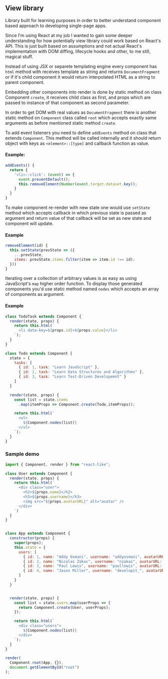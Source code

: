 ## View library 
 Library built for learning purposes in order to better understand component
based approach to developing single-page apps.

Since I'm using React at my job I wanted to gain some deeper understanding
for how potentially view library could work based on React's API. This is just
  built based on assumptions and not actual React's implementation with DOM
  diffing, lifecycle hooks and other, to me still, magical stuff.

Instead of using JSX or separete templating engine every component has `html`
method with receives template as string and returns `DocumentFragment` or if it's
child component it would return interpolated HTML as a string to parent
component.

Embedding other components into render is done by static method on class
Component `create`, it receives child class as first, and props which are passed to instance of that
component as second parameter.

In order to get DOM with real values as `DocumentFragment` there is another static
method on `Component` class called `root` which accepts exactly same
arguments as before mentioned static method `create`.

To add event listeners you need to define `addEvents` method on class that
extends `Component`. This method will be called internally and it should return
object with keys as `<element>::[type]` and callback function as value.

#### Example:
```javascript
addEvents() {
  return {
    '<li>::click': (event) => {
      event.preventDefault();
      this.removeElement(Number(event.target.dataset.key));
    }
  }
}
```

To make component re-render with new state one would use `setState` method which
accepts callback in which previous state is passed as argument and return value of
that callback will be set as new state and component will update.

#### Example
```javascript
removeElement(id) {
  this.setState(prevState => ({
    ...prevState,
    items: prevState.items.filter(item => item.id !== id);
  }))
}
```

Iterating over a collection of arbitrary values is as easy as using JavaScript's
`map` higher order function. To display those generated components you'd use
static method named `nodes` which accepts an array of components as argument.

#### Example
```javascript
class TodoTask extends Component {
  render(state, props) {
    return this.html(`
      <li data-key=${props.id}>${props.value}</li>
    `);
  }
}

class Todo extends Component {
  state = {
    tasks: [
      { id: 1, task: "Learn JavaScript" }, 
      { id: 2, task: "Learn Data Structures and Algorithms" },
      { id: 3, task: "Learn Test-Driven Developemnt" }
    ]
  }

  render(state, props) {
    const list = state.items
      .map(itemProps => Component.create(Todo,itemProps)); 

    return this.html(`
      <ul>
        ${Component.nodes(list)}
      </ul>
    `);
  }
}

```
### Sample demo
```javascript
import { Component, render } from "react-like";

class User extends Component {
  render(state, props) {
    return this.html(`
      <div class="user">
        <h2>${props.name}</h2>
        <h3>${props.username}</h3>
        <img src="${props.avatarURL}" alt="avatar" />
      </div>
    `)
  }
}


class App extends Component {
  constructor(props) {
    super(props);
    this.state = {
      users: [
        { id: 1, name: "Addy Osmani", username: "addyosmani", avatarURL: "" },
        { id: 2, name: "Nicolas Zakas", username: "nzakas", avatarURL: "" },
        { id: 3, name: "Paul Lewis", username: "paullewis", avatarURL: "" },
        { id: 4, name: "Jason Miller", username: "developit_", avatarURL: "" },
      ]
    }
  }


  render(state, props) {
    const list = state.users.map(userProps => {
      return Component.create(User, userProps);
    });

    return this.html(`
      <div class="users">
        ${Component.nodes(list)}
      </div>
    `);
  }
}

render(
  Component.root(App, {}), 
  document.getElementById("root")
);
```

